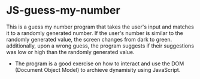 # JS-guess-my-number
This is a guess my number program that takes the user's input and matches it to a randomly generated number. If the user's number is similar to the randomly generated value, the screen changes from  dark to green. additionally, upon a wrong guess, the program suggests if their suggestions was low or high than the randomly generated value. 

- The program is a good exercise on how to interact and use the DOM (Document Object Model) to archieve dynamisity using JavaScript. 
